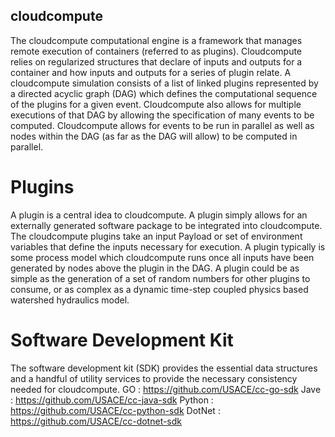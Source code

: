 ## cloudcompute
The cloudcompute computational engine is a framework that manages remote execution of containers (referred to as plugins). Cloudcompute relies on regularized structures that declare of inputs and outputs for a container and how inputs and outputs for a series of plugin relate.
A cloudcompute simulation consists of a list of linked plugins represented by a directed acyclic graph (DAG) which defines the computational sequence of the plugins for a given event. Cloudcompute also allows for multiple executions of that DAG by allowing the specification of many events to be computed. Cloudcompute allows for events to be run in parallel as well as nodes within the DAG (as far as the DAG will allow) to be computed in parallel. 

# Plugins
A plugin is a central idea to cloudcompute. A plugin simply allows for an externally generated software package to be integrated into cloudcompute. The cloudcompute plugins take an input Payload or set of environment variables that define the inputs necessary for execution. A plugin typically is some process model which cloudcompute runs once all inputs have been generated by nodes above the plugin in the DAG. A plugin could be as simple as the generation of a set of random numbers for other plugins to consume, or as complex as a dynamic time-step coupled physics based watershed hydraulics model. 

# Software Development Kit
The software development kit (SDK) provides the essential data structures and a handful of utility services to provide the necessary consistency needed for cloudcompute.
GO : https://github.com/USACE/cc-go-sdk
Jave : https://github.com/USACE/cc-java-sdk
Python : https://github.com/USACE/cc-python-sdk
DotNet : https://github.com/USACE/cc-dotnet-sdk
